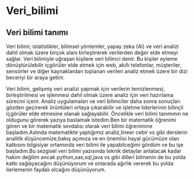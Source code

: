 # Veri_bilimi
## Veri bilimi tanımı
Veri bilimi; istatistikler, bilimsel yöntemler, yapay zeka (AI) ve veri analizi dahil olmak üzere birçok alanı birleştirerek verilerden değer elde etmeyi sağlar. Veri bilimiyle uğraşan kişilere veri bilimci denir. Bu kişiler eyleme dönüştürülebilir içgörüler elde etmek için web, akıllı telefonlar, müşteriler, sensörler ve diğer kaynaklardan toplanan verileri analiz etmek üzere bir dizi beceriyi bir araya getirir.

Veri bilimi, gelişmiş veri analizi yapmak için verilerin temizlenmesi, birleştirilmesi ve işlenmesi dahil olmak üzere analiz için veri hazırlama sürecini içerir. Analiz uygulamaları ve veri bilimciler daha sonra sonuçları gözden geçirerek örüntüleri ortaya çıkarabilir ve işletme liderlerinin bilinçli içgörüler elde etmesine olanak sağlayabilir.
Öncelikle veri bilimi tanımının ne oldugunu görerek yazıya baslamak istedim.Ben bir matematik öğrenimi gören ve bir matematik sevdalısı olarak veri bilimi öğrenimine başladım.Aslında matematikte yaptığımız analiz,lineer cebir vs gibi derslerin analitik düşüncemize,bakış açımıza ve en önemlisi hayal gücümüze olan katkısını bilgisiyar ortamında veri bilimi ile yapabilceğimi gördüm ve bu işe başladım.Bu sezgisel veri bilimi  yazısında teknik detaylar anlatacak kadar hakim değilim ancak python,sas,sql,java vs gibi dilleri bilmenin de bu yolda katkı sağlayacağını düşünüyorum ve onlarada ağırlık vererek bu yolda ilerlemenin faydalı olcağını düşünüyorum.
